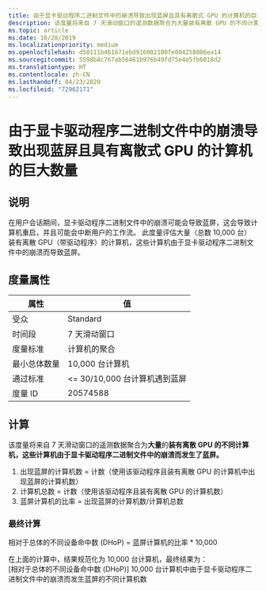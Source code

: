 ```yaml
---
title: 由于显卡驱动程序二进制文件中的崩溃导致出现蓝屏且具有离散式 GPU 的计算机的巨大数量
description: 该度量将来自 7 天滑动窗口的遥测数据聚合为大量装有离散 GPU 的不同计算机，这些计算机由于显卡驱动程序二进制文件中的崩溃而发生了蓝屏
ms.topic: article
ms.date: 10/28/2019
ms.localizationpriority: medium
ms.openlocfilehash: d50111b461671ebd916002100fe004258006ea14
ms.sourcegitcommit: 5598b4c767ab56461b976b49fd75e4e5fb6018d2
ms.translationtype: HT
ms.contentlocale: zh-CN
ms.lasthandoff: 04/23/2020
ms.locfileid: "72962171"
---
```

# <a name="myriad-of-machines-with-discrete-gpu-that-had-a-blue-screen-caused-by-a-crash-in-the-graphics-driver-binary"></a>由于显卡驱动程序二进制文件中的崩溃导致出现蓝屏且具有离散式 GPU 的计算机的巨大数量

## <a name="description"></a>说明

在用户会话期间，显卡驱动程序二进制文件中的崩溃可能会导致蓝屏，这会导致计算机重启，并且可能会中断用户的工作流。 此度量评估大量（总数 10,000 台）装有离散 GPU（带驱动程序）的计算机，这些计算机由于显卡驱动程序二进制文件中的崩溃而导致蓝屏。 

## <a name="measure-attributes"></a>度量属性

|属性|值|
|----|----|
|受众 |Standard|
|时间段 |7 天滑动窗口|
|度量标准 |计算机的聚合|
|最小总体数量 |10,000 台计算机|
|通过标准 |<= 30/10,000 台计算机遇到蓝屏|
|度量 ID |20574588|

## <a name="calculation"></a>计算

该度量将来自 7 天滑动窗口的遥测数据聚合为**大量**的**装有离散 GPU 的不同计算机，这些计算机由于显卡驱动程序二进制文件中的崩溃而发生了蓝屏。**
1. 出现蓝屏的计算机数 = 计数（使用该驱动程序且装有离散 GPU 的计算机中出现蓝屏的计算机数） 
2. 计算机总数 = 计数（使用该驱动程序且装有离散 GPU 的计算机数） 
3. 蓝屏计算机的比率 = 出现蓝屏的计算机数/计算机总数 

### <a name="final-calculation"></a>最终计算

相对于总体的不同设备命中数 (DHoP) = 蓝屏计算机的比率 * 10,000 

在上面的计算中，结果规范化为 10,000 台计算机，最终结果为：    
[相对于总体的不同设备命中数 (DHoP)] 10,000 台计算机中由于显卡驱动程序二进制文件中的崩溃而发生蓝屏的不同计算机数
